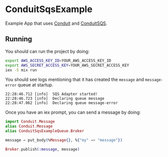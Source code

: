 # ConduitSqsExample

Example App that uses [Conduit](https://github.com/conduitframework/conduit) and [ConduitSQS](https://github.com/conduitframework/conduit_sqs).

## Running

You should can run the project by doing:

``` bash
export AWS_ACCESS_KEY_ID=YOUR_AWS_ACCESS_KEY_ID
export AWS_SECRET_ACCESS_KEY=YOUR_AWS_SECRET_ACCESS_KEY
iex -S mix run
```

You should see logs mentioning that it has created the `message` and `message-error` queue at startup.

```
22:28:46.712 [info]  SQS Adapter started!
22:28:46.723 [info]  Declaring queue message
22:28:47.062 [info]  Declaring queue message-error
```

Once you have an iex prompt, you can send a message by doing:

``` elixir
import Conduit.Message
alias Conduit.Message
alias ConduitSqsExampleQueue.Broker

message = put_body(%Message{}, %{"my" => "message"})

Broker.publish(:message, message)
```

